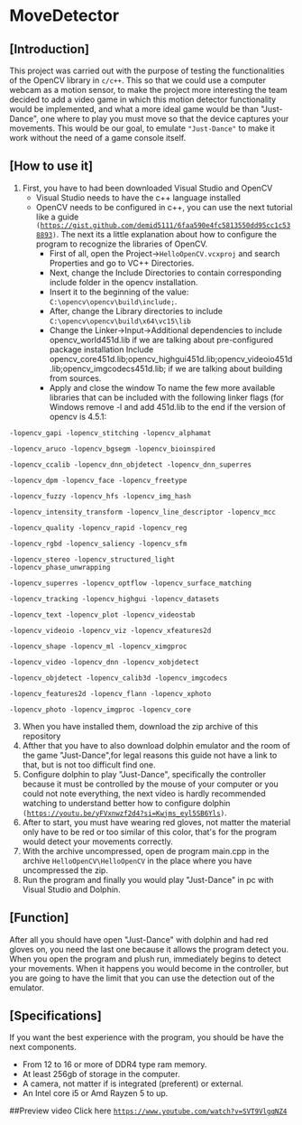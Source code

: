 # MoveDetector
## [Introduction]
This project was carried out with the purpose of testing the functionalities of the OpenCV library in <code>c/c++</code>. This so that we could use a computer webcam as a motion sensor, to make the project more interesting the team decided to add a video game in which this motion detector functionality would be implemented, and what a more ideal game would be than "Just-Dance", one where to play you must move so that the device captures your movements. This would be our goal, to emulate <code>"Just-Dance"</code> to make it work without the need of a game console itself.

## [How to use it]
1. First, you have to had been downloaded Visual Studio and OpenCV
   - Visual Studio needs to have the c++ language installed
   - OpenCV needs to be configured in c++, you can use the next tutorial like a guide <code>(https://gist.github.com/demid5111/6faa590e4fc5813550dd95cc1c538893)</code>.
   The next its a little explanation about how to configure the program to recognize the libraries of OpenCV.
      - First of all, open the Project-><code>HelloOpenCV.vcxproj</code> and search Properties and go to VC++ Directories.
      - Next, change the Include Directories to contain corresponding include folder in the opencv installation.
      - Insert it to the beginning of the value: <code>C:\opencv\opencv\build\include;</code>.
      - After, change the Library directories to include <code>C:\opencv\opencv\build\x64\vc15\lib</code>
      - Change the Linker->Input->Additional dependencies to include opencv_world451d.lib if we are talking about pre-configured package installation Include opencv_core451d.lib;opencv_highgui451d.lib;opencv_videoio451d.lib;opencv_imgcodecs451d.lib; if we are talking about building from sources.
      - Apply and close the window
To name the few more available libraries that can be included with the following linker flags (for Windows remove -l and add 451d.lib to the end if the version of opencv is 4.5.1:

<code>-lopencv_gapi -lopencv_stitching -lopencv_alphamat \
-lopencv_aruco -lopencv_bgsegm -lopencv_bioinspired \
-lopencv_ccalib -lopencv_dnn_objdetect -lopencv_dnn_superres \
-lopencv_dpm -lopencv_face -lopencv_freetype \
-lopencv_fuzzy -lopencv_hfs -lopencv_img_hash \
-lopencv_intensity_transform -lopencv_line_descriptor -lopencv_mcc \
-lopencv_quality -lopencv_rapid -lopencv_reg \
-lopencv_rgbd -lopencv_saliency -lopencv_sfm \
-lopencv_stereo -lopencv_structured_light -lopencv_phase_unwrapping \
-lopencv_superres -lopencv_optflow -lopencv_surface_matching \
-lopencv_tracking -lopencv_highgui -lopencv_datasets \
-lopencv_text -lopencv_plot -lopencv_videostab \
-lopencv_videoio -lopencv_viz -lopencv_xfeatures2d \
-lopencv_shape -lopencv_ml -lopencv_ximgproc \
-lopencv_video -lopencv_dnn -lopencv_xobjdetect \
-lopencv_objdetect -lopencv_calib3d -lopencv_imgcodecs \
-lopencv_features2d -lopencv_flann -lopencv_xphoto \
-lopencv_photo -lopencv_imgproc -lopencv_core</code>

3. When you have installed them, download the zip archive of this repository
4. Afther that you have to also download dolphin emulator and the room of the game "Just-Dance",for legal reasons this guide not have a link to that, but is not too difficult find one.
5. Configure dolphin to play "Just-Dance", specifically the controller because it must be controlled by the mouse of your computer or you could not note everything, the next video is hardly recommended watching to understand better how to configure dolphin <code>(https://youtu.be/yFVxnwzf2d4?si=Kwjms_eyl5SB6Yls)</code>.
6. After to start, you must have wearing red gloves, not matter the material only have to be red or too similar of this color, that's for the program would detect your movements correctly.
7. With the archive uncompressed, open de program main.cpp in the archive <code>HelloOpenCV\HelloOpenCV</code> in the place where you have uncompressed the zip.
8. Run the program and finally you would play "Just-Dance" in pc with Visual Studio and Dolphin.

## [Function]
After all you should have open "Just-Dance" with dolphin and had red gloves on, you need the last one because it allows the program detect you.
When you open the program and plush run, immediately begins to detect your movements.
When it happens you would become in the controller, but you are going to have the limit that you can use the detection out of the emulator.

## [Specifications]
If you want the best experience with the program, you should be have the next components.
- From 12 to 16 or more of DDR4 type ram memory.
- At least 256gb of storage in the computer.
- A camera, not matter if is integrated (preferent) or external.
- An Intel core i5 or Amd Rayzen 5 to up.

##Preview video 
Click here <code>https://www.youtube.com/watch?v=SVT9VlgqNZ4</code>
